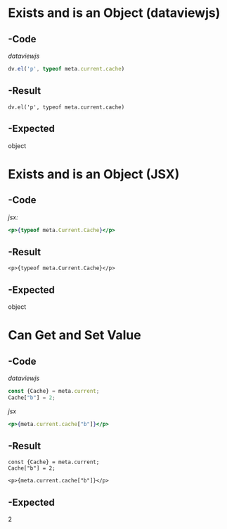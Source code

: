 # Exists and is an Object (dataviewjs)
## -Code
*dataviewjs*
```js
dv.el('p', typeof meta.current.cache)
```
## -Result
```dataviewjs
dv.el('p', typeof meta.current.cache)
```
## -Expected
object
# Exists and is an Object (JSX)
## -Code
*jsx:*
```jsx
<p>{typeof meta.Current.Cache}</p>
```
## -Result
```jsx:
<p>{typeof meta.Current.Cache}</p>
```
## -Expected
object
# Can Get and Set Value
## -Code
*dataviewjs*
```js
const {Cache} = meta.current;
Cache["b"] = 2;
```
*jsx*
```jsx
<p>{meta.current.cache["b"]}</p>
```
## -Result
```dataviewjs
const {Cache} = meta.current;
Cache["b"] = 2;
```

```jsx:
<p>{meta.current.cache["b"]}</p>
```
## -Expected
2